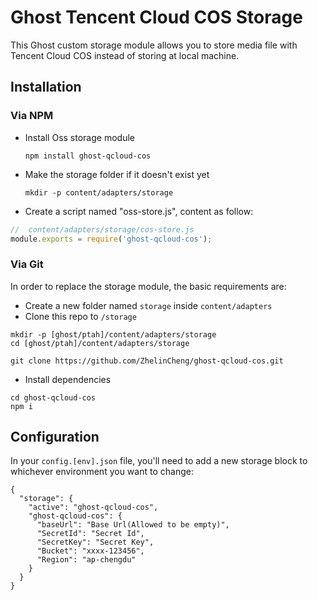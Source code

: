 # Ghost Tencent Cloud COS Storage
This Ghost custom storage module allows you to store media file with Tencent Cloud COS instead of storing at local machine.

## Installation

### Via NPM

- Install Oss storage module

  ```
  npm install ghost-qcloud-cos
  ```
  
- Make the storage folder if it doesn't exist yet

  ```
  mkdir -p content/adapters/storage
  ```
  
 - Create a script named "oss-store.js", content as follow:
 
 ```javascript
//  content/adapters/storage/cos-store.js
module.exports = require('ghost-qcloud-cos');
 ```

### Via Git
In order to replace the storage module, the basic requirements are:

- Create a new folder named `storage` inside `content/adapters`
- Clone this repo to `/storage`
```
mkdir -p [ghost/ptah]/content/adapters/storage
cd [ghost/ptah]/content/adapters/storage

git clone https://github.com/ZhelinCheng/ghost-qcloud-cos.git
```
- Install dependencies
```
cd ghost-qcloud-cos
npm i
```

## Configuration

In your `config.[env].json` file, you'll need to add a new storage block to whichever environment you want to change:

```
{
  "storage": {
    "active": "ghost-qcloud-cos",
    "ghost-qcloud-cos": {
      "baseUrl": "Base Url(Allowed to be empty)",
      "SecretId": "Secret Id",
      "SecretKey": "Secret Key",
      "Bucket": "xxxx-123456",
      "Region": "ap-chengdu"
    }
  }
}
```
